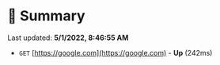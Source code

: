 # 📖 Summary
Last updated: **5/1/2022, 8:46:55 AM**

- `GET` [https://google.com](https://google.com) - **Up** (242ms)
